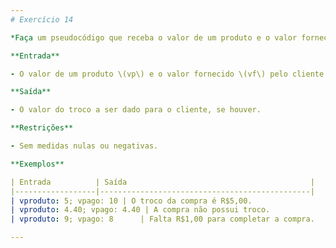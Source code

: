 ```yaml
---
# Exercício 14

*Faça um pseudocódigo que receba o valor de um produto e o valor fornecido por um cliente, sabidamente maiores que zero, e apresente o valor de um troco a ser dado após a compra do produto. Considere a situação em que o valor pago possa ser menor que o valor do produto e também quando não há troco.*

**Entrada**

- O valor de um produto \(vp\) e o valor fornecido \(vf\) pelo cliente.

**Saída**

- O valor do troco a ser dado para o cliente, se houver.

**Restrições**

- Sem medidas nulas ou negativas.

**Exemplos**

| Entrada          | Saída                                         |
|------------------|-----------------------------------------------|
| vproduto: 5; vpago: 10 | O troco da compra é R$5,00.                   |
| vproduto: 4.40; vpago: 4.40 | A compra não possui troco.                   |
| vproduto: 9; vpago: 8      | Falta R$1,00 para completar a compra.        |

---
```


